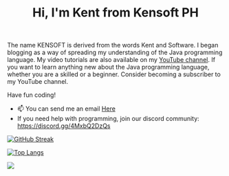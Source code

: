   <h1 style="text-align: center;">Hi, I'm Kent from Kensoft PH</h1>
  <br>
  <p>The name KENSOFT is derived from the words Kent and Software. I began blogging as a way of spreading my understanding of the Java programming language. My video tutorials are also available on my <a href="https://youtube.com/kensoftph">YouTube channel</a>. If you want to learn anything new about the Java programming language, whether you are a skilled or a beginner. Consider becoming a subscriber to my YouTube channel.</p>
  <p>Have fun coding!</p>

- 📫 You can send me an email <a href="mailto:contact@kensoftph.com">Here</a>
- If you need help with programming, join our discord community: https://discord.gg/4MxbQ2DzQs


[![GitHub Streak](https://streak-stats.demolab.com?user=kensoftphDOTcom&theme=java-dark&mode=weekly)](https://git.io/streak-stats)

[![Top Langs](https://github-readme-stats.vercel.app/api/top-langs/?username=kensoftphDOTcom&layout=compact&theme=vision-friendly-dark)](https://github.com/anuraghazra/github-readme-stats)

![](https://komarev.com/ghpvc/?username=kensoftphDOTcom&style=for-the-badge)
